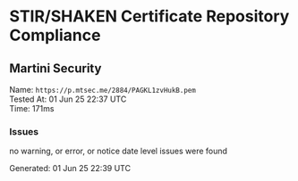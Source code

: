 # STIR/SHAKEN Certificate Repository Compliance

## Martini Security

Name: `https://p.mtsec.me/2884/PAGKL1zvHukB.pem`\
Tested At: 01 Jun 25 22:37 UTC\
Time: 171ms

### Issues

no warning, or error, or notice date level issues were found

Generated: 01 Jun 25 22:39 UTC